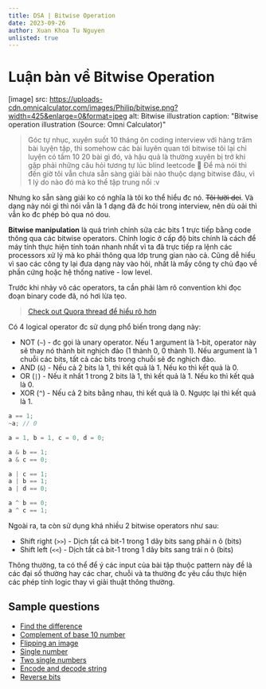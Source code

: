 ```yaml
---
title: DSA | Bitwise Operation
date: 2023-09-26
author: Xuan Khoa Tu Nguyen
unlisted: true
---
```


# Luận bàn về Bitwise Operation

[image]
  src: https://uploads-cdn.omnicalculator.com/images/Philip/bitwise.png?width=425&enlarge=0&format=jpeg
  alt: Bitwise illustration
  caption: "Bitwise operation illustration (Source: Omni Calculator)"

> Góc tự nhục, xuyên suốt 10 tháng ôn coding interview với hàng trăm bài luyện tập, thì somehow các
> bài luyên quan tới bitwise tôi lại chỉ luyện có tầm 10 20 bài gì đó, và hậu quả là thường xuyên bị
> trớ khi gặp phải những câu hỏi tương tự lúc blind leetcode 🙂 Để mà nói thì đến giờ tôi vẫn chưa
> sẵn sàng giải bài nào thuộc dạng bitwise đâu, vì 1 lý do nào đó mà ko thể tập trung nổi :v

Nhưng ko sẵn sàng giải ko có nghĩa là tôi ko thể hiểu đc nó. ~~Tôi lười dei~~. Và dạng này nói gì
thì nói vẫn là 1 dạng đã đc hỏi trong interview, nên dù oải thì vẫn ko đc phép bỏ qua nó dou.

**Bitwise manipulation** là quá trình chỉnh sửa các bits 1 trực tiếp bằng code thông qua các
bitwise operators. Chỉnh logic ở cấp độ bits chính là cách để máy tính thực hiện tính toán nhanh
nhất vì ta đã trực tiếp ra lệnh các processors xử lý mà ko phải thông qua lớp trung gian nào cả.
Cũng dễ hiểu vì sao các công ty lại đưa dạng này vào hỏi, nhất là mấy công ty chủ đạo về phần cứng
hoặc hệ thống native - low level.

Trước khi nhảy vô các operators, ta cần phải làm rõ convention khi đọc đoạn binary code đã, nó hơi
lừa tẹo.

> [Check out Quora thread để hiểu rõ hơn](https://qr.ae/pK8WZb)

Có 4 logical operator đc sử dụng phổ biến trong dạng này:

- NOT (`~`) - đc gọi là unary operator. Nếu 1 argument là 1-bit, operator này sẽ thay nó thành bit nghịch đảo (1 thành 0, 0 thành 1). Nếu argument là 1 chuỗi các bits, tất cả các bits trong chuỗi sẽ đc nghịch đảo.
- AND (`&`) - Nếu cả 2 bits là 1, thì kết quả là 1. Nếu ko thì kết quả là 0.
- OR (`|`) - Nếu ít nhất 1 trong 2 bits là 1, thì kết quả là 1. Nếu ko thì kết quả là 0.
- XOR (`^`) - Nếu cả 2 bits bằng nhau, thì kết quả là 0. Ngược lại thì kết quả là 1.

```cpp
a == 1;
~a; // 0

a = 1, b = 1, c = 0, d = 0;

a & b == 1;
a & c == 0;

a | c == 1;
a | b == 1;
a | d == 0;

a ^ b == 0;
a ^ c == 1;
```

Ngoài ra, ta còn sử dụng khá nhiều 2 bitwise operators như sau:

- Shift right (`>>`) - Dịch tất cả bit-1 trong 1 dãy bits sang phải n ô (bits)
- Shift left (`<<`) - Dịch tất cả bit-1 trong 1 dãy bits sang trái n ô (bits)

Thông thường, ta có thể để ý các input của bài tập thuộc pattern này đề là các đại số thường hay các
char, chuỗi và ta thường đc yêu cầu thực hiện các phép tính logic thay vì giải thuật thông thường.

## Sample questions

- [Find the difference](https://leetcode.com/problems/find-the-difference)
- [Complement of base 10 number](https://leetcode.com/problems/complement-of-base-10-integer)
- [Flipping an image](https://leetcode.com/problems/flipping-an-image)
- [Single number](https://leetcode.com/problems/single-number)
- [Two single numbers](https://leetcode.com/problems/single-number-iii/)
- [Encode and decode string](https://leetcode.com/problems/encode-and-decode-strings)
- [Reverse bits](https://leetcode.com/problems/reverse-bits)
